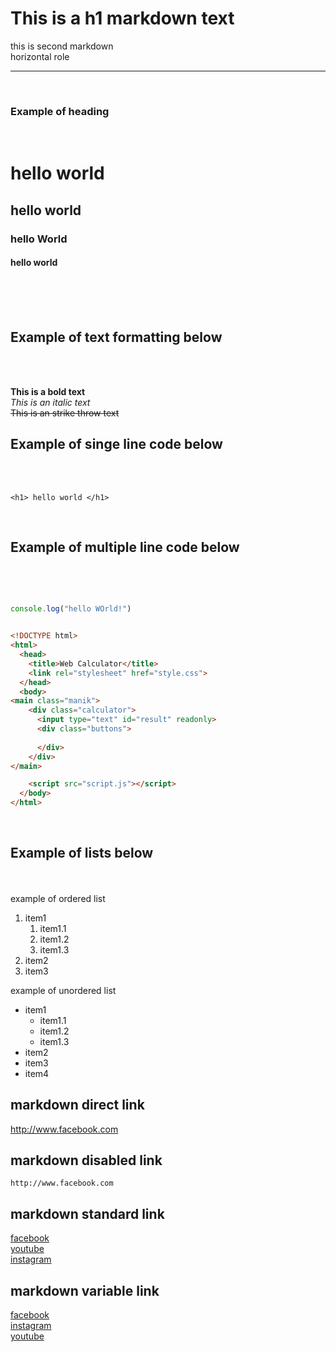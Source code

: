 <!-- this is a markdown file -->
<h1>This is a h1 markdown text </h1>
this is second markdown <br/>
horizontal role
<hr/>

<br/>

### Example of heading
<br/>

# hello world
## hello world
### hello World
#### hello world

<br/>
<br/>

<br/>

## Example of text formatting below
<br/>
<br/>

**This is a bold text**
<br/>
_This is an italic text_
<br/>
~~This is an strike throw text~~

## Example of singe line code below
<br/>
<br/>

``<h1> hello world </h1>``

<br/>

## Example of multiple line code below
<br/>
<br/>

```javascript

console.log("hello WOrld!")

```
  
```html

<!DOCTYPE html>
<html>
  <head>
    <title>Web Calculator</title>
    <link rel="stylesheet" href="style.css">
  </head>
  <body>
<main class="manik">
    <div class="calculator">
      <input type="text" id="result" readonly>
      <div class="buttons">
       
      </div>
    </div>
</main>

    <script src="script.js"></script>
  </body>
</html>


```

<br/>

## Example of lists below

<br/>
<br/>  
example of ordered list  

1. item1
   1. item1.1
   1. item1.2
   1. item1.3
1. item2
3. item3

example of unordered list

- item1
   - item1.1
   - item1.2
   - item1.3
- item2
- item3
- item4


## markdown direct link

http://www.facebook.com


## markdown disabled link
`http://www.facebook.com`

## markdown standard link
[facebook](www.facebook.com)  
[youtube](www.youtube.com)  
[instagram](www.instagram.com)  



## markdown variable link

<!-- those are variables -->

[facebook link]:www.facebook.com
[youtube link]:www.youtube.com
[instagram link]:www.instagram.com

<!-- those are the result -->

[facebook][facebook link]  
[instagram][instagram link]  
[youtube][youtube link]  
